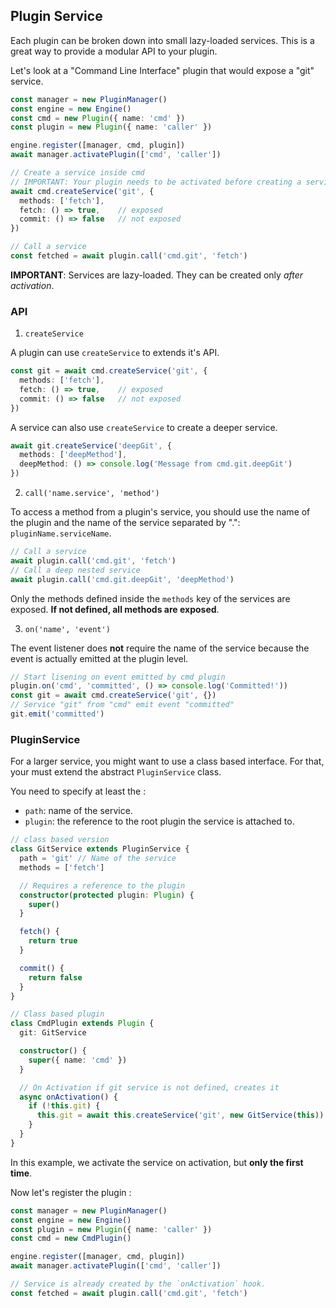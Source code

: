 ## Plugin Service

Each plugin can be broken down into small lazy-loaded services. This is a great way to provide a modular API to your plugin.

Let's look at a "Command Line Interface" plugin that would expose a "git" service.

```typescript
const manager = new PluginManager()
const engine = new Engine()
const cmd = new Plugin({ name: 'cmd' })
const plugin = new Plugin({ name: 'caller' })

engine.register([manager, cmd, plugin])
await manager.activatePlugin(['cmd', 'caller'])

// Create a service inside cmd
// IMPORTANT: Your plugin needs to be activated before creating a service
await cmd.createService('git', {
  methods: ['fetch'],
  fetch: () => true,    // exposed
  commit: () => false   // not exposed
})

// Call a service
const fetched = await plugin.call('cmd.git', 'fetch')
```

**IMPORTANT**: Services are lazy-loaded. They can be created only _after activation_. 

### API

1. `createService`

A plugin can use `createService` to extends it's API.

```typescript
const git = await cmd.createService('git', {
  methods: ['fetch'],
  fetch: () => true,    // exposed
  commit: () => false   // not exposed
})
```

A service can also use `createService` to create a deeper service.

```typescript
await git.createService('deepGit', {
  methods: ['deepMethod'],
  deepMethod: () => console.log('Message from cmd.git.deepGit')
})
```

2. `call('name.service', 'method')`

To access a method from a plugin's service, you should use the name of the plugin and the name of the service separated by ".": `pluginName.serviceName`.

```typescript
// Call a service
await plugin.call('cmd.git', 'fetch')
// Call a deep nested service
await plugin.call('cmd.git.deepGit', 'deepMethod')
```

Only the methods defined inside the `methods` key of the services are exposed. **If not defined, all methods are exposed**.

3. `on('name', 'event')`

The event listener does **not** require the name of the service because the event is actually emitted at the plugin level.


```typescript
// Start lisening on event emitted by cmd plugin
plugin.on('cmd', 'committed', () => console.log('Committed!'))
const git = await cmd.createService('git', {})
// Service "git" from "cmd" emit event "committed"
git.emit('committed')
```


### PluginService

For a larger service, you might want to use a class based interface. For that, your must extend the abstract `PluginService` class.

You need to specify at least the :
- `path`: name of the service.
- `plugin`: the reference to the root plugin the service is attached to.

```typescript
// class based version
class GitService extends PluginService {
  path = 'git' // Name of the service
  methods = ['fetch']

  // Requires a reference to the plugin
  constructor(protected plugin: Plugin) {
    super()
  }

  fetch() {
    return true
  }

  commit() {
    return false
  }
}

// Class based plugin
class CmdPlugin extends Plugin {
  git: GitService

  constructor() {
    super({ name: 'cmd' })
  }

  // On Activation if git service is not defined, creates it
  async onActivation() {
    if (!this.git) {
      this.git = await this.createService('git', new GitService(this))
    }
  }
}
```

In this example, we activate the service on activation, but **only the first time**.

Now let's register the plugin : 
```typescript
const manager = new PluginManager()
const engine = new Engine()
const plugin = new Plugin({ name: 'caller' })
const cmd = new CmdPlugin()

engine.register([manager, cmd, plugin])
await manager.activatePlugin(['cmd', 'caller'])

// Service is already created by the `onActivation` hook.
const fetched = await plugin.call('cmd.git', 'fetch')
```
